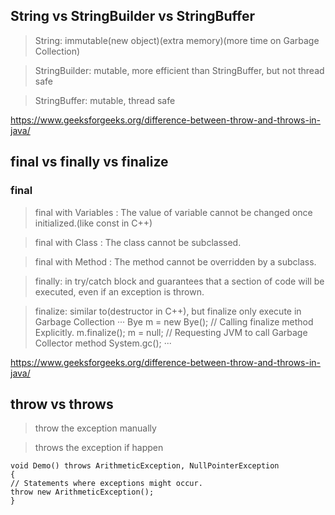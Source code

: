 

## String vs StringBuilder vs StringBuffer
> String: immutable(new object)(extra memory)(more time on Garbage Collection)

> StringBuilder: mutable, more efficient than StringBuffer, but not thread safe

> StringBuffer: mutable, thread safe


https://www.geeksforgeeks.org/difference-between-throw-and-throws-in-java/

## final vs finally vs finalize
### final
> final with Variables : The value of variable cannot be changed once initialized.(like const in C++)

> final with Class : The class cannot be subclassed.

> final with Method : The method cannot be overridden by a subclass.

> finally: in try/catch block and guarantees that a section of code will be executed, even if an exception is thrown.

> finalize: similar to(destructor in C++), but finalize only execute in Garbage Collection
···
Bye m = new Bye(); 
// Calling finalize method Explicitly. 
m.finalize(); 
m = null; 
// Requesting JVM to call Garbage Collector method 
System.gc(); 
···

https://www.geeksforgeeks.org/difference-between-throw-and-throws-in-java/
## throw vs throws
> throw the exception manually

>throws the exception if happen
```
void Demo() throws ArithmeticException, NullPointerException 
{ 
// Statements where exceptions might occur. 
throw new ArithmeticException(); 
} 
```
